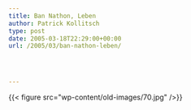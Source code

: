 ```yaml
---
title: Ban Nathon, Leben
author: Patrick Kollitsch
type: post
date: 2005-03-18T22:29:00+00:00
url: /2005/03/ban-nathon-leben/




---
```

{{< figure src="wp-content/old-images/70.jpg" />}}
